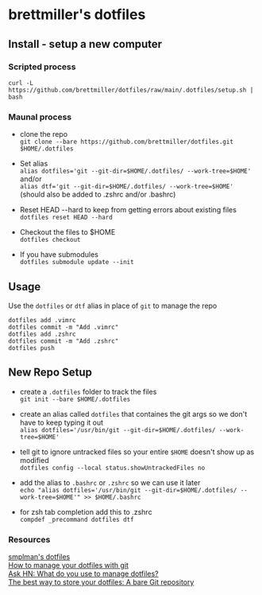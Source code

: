 # brettmiller's dotfiles

## Install - setup a new computer

### Scripted process

`curl -L https://github.com/brettmiller/dotfiles/raw/main/.dotfiles/setup.sh | bash`

### Maunal process

- clone the repo  
`git clone --bare https://github.com/brettmiller/dotfiles.git $HOME/.dotfiles`

- Set alias  
`alias dotfiles='git --git-dir=$HOME/.dotfiles/ --work-tree=$HOME'`
and/or  
`alias dtf='git --git-dir=$HOME/.dotfiles/ --work-tree=$HOME'`
    (should also be added to .zshrc and/or .bashrc)
- Reset HEAD --hard to keep from getting errors about existing files  
`dotfiles reset HEAD --hard`
- Checkout the files to $HOME   
`dotfiles checkout`  

- If you have submodules  
`dotfiles submodule update --init`

## Usage

Use the `dotfiles` or `dtf` alias in place of `git` to manage the repo

```dotfiles status
dotfiles add .vimrc
dotfiles commit -m "Add .vimrc"
dotfiles add .zshrc
dotfiles commit -m "Add .zshrc"
dotfiles push
```

## New Repo Setup

- create a `.dotfiles` folder to track the files  
`git init --bare $HOME/.dotfiles`

- create an alias called `dotfiles` that containes the git args so we don't have to keep typing it out  
`alias dotfiles='/usr/bin/git --git-dir=$HOME/.dotfiles/ --work-tree=$HOME'`

- tell git to ignore untracked files so your entire `$HOME` doesn't show up as modified  
`dotfiles config --local status.showUntrackedFiles no`

- add the alias to `.bashrc` or `.zshrc` so we can use it later  
`echo "alias dotfiles='/usr/bin/git --git-dir=$HOME/.dotfiles/ --work-tree=$HOME'" >> $HOME/.bashrc`

- for zsh tab completion add this to .zshrc  
```compdef _precommand dotfiles dtf```

### Resources

[smplman's dotfiles](https://raw.githubusercontent.com/smp4488/dotfiles/master/README.md)  
[How to manage your dotfiles with git](https://medium.com/@antelolive/how-to-manage-your-dotfiles-with-git-f7aeed8adf8b)  
[Ask HN: What do you use to manage dotfiles?](https://news.ycombinator.com/item?id=11070797)  
[The best way to store your dotfiles: A bare Git repository](https://www.atlassian.com/git/tutorials/dotfiles)
